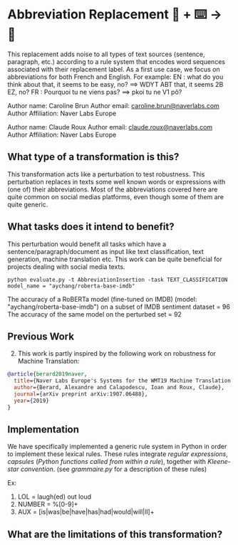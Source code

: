 # Abbreviation Replacement 🦎  + ⌨️ → 🐍
This replacement adds noise to all types of text sources (sentence, paragraph, etc.) 
according to a rule system that encodes word sequences associated with their replacement label.
As a first use case, we focus on abbreviations for both French and English.
For example:
EN : what do you think about that, it seems to be easy, no? ==> WDYT ABT that, it seems 2B EZ, no?
FR : Pourquoi tu ne viens pas? ==> pkoi tu ne V1 pô?

Author name: Caroline Brun
Author email: caroline.brun@naverlabs.com
Author Affiliation: Naver Labs Europe

Author name: Claude Roux
Author email: claude.roux@naverlabs.com
Author Affiliation: Naver Labs Europe

## What type of a transformation is this?
This transformation acts like a perturbation to test robustness.
This perturbation replaces in texts some well known words or expressions with (one of) their abbreviations.
Most of the abbreviations covered here are quite common on social medias platforms, even though some of them are quite generic.

## What tasks does it intend to benefit?
This perturbation would benefit all tasks which have a sentence/paragraph/document as input like text classification, 
text generation, machine translation etc.
This work can be quite beneficial for projects dealing with social media texts.

```python evaluate.py -t AbbreviationInsertion -task TEXT_CLASSIFICATION```
```model_name = "aychang/roberta-base-imdb"```

The accuracy of a RoBERTa model (fine-tuned on IMDB) (model: "aychang/roberta-base-imdb") 
on a subset of IMDB sentiment dataset = 96
The accuracy of the same model on the perturbed set = 92

## Previous Work


2) This work is partly inspired by the following work on robustness for Machine Translation:
```bibtex
@article{berard2019naver,
  title={Naver Labs Europe's Systems for the WMT19 Machine Translation Robustness Task},
  author={Berard, Alexandre and Calapodescu, Ioan and Roux, Claude},
  journal={arXiv preprint arXiv:1907.06488},
  year={2019}
}
```

## Implementation
We have specifically implemented a generic rule system in Python in order to implement these lexical rules.
These rules integrate _regular expressions_, _capsules_ (_Python functions called from within a rule_), together with _Kleene-star convention_.
(see _grammaire.py_ for a description of these rules)
   
Ex:
   1. LOL = laugh(ed) out loud
   1. NUMBER = %[0-9]+
   1. AUX = [is|was|be|have|has|had|would|will|ll]+

## What are the limitations of this transformation?

